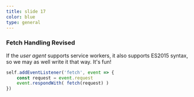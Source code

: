```yaml
---
title: slide 17
color: blue
type: general
---
```

### Fetch Handling Revised

If the _user agent_ supports service workers, it also supports ES2015 syntax, so we may as well write it that way. It's fun!

```javascript
self.addEventListener('fetch', event => {
    const request = event.request
    event.respondWith( fetch(request) )
})
```
